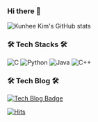 ### Hi there 👋

![Kunhee Kim's GitHub stats](https://github-readme-stats.vercel.app/api?username=kunheekimdev&show_icons=true&theme=tokyonight)

### 🛠 Tech Stacks 🛠
<img alt="C" src ="https://img.shields.io/badge/C-00599C?style=for-the-badge&logo=c&logoColor=white"/> <img alt="Python" src ="https://img.shields.io/badge/Python-3776AB.svg?&style=for-the-badge&logo=Python&logoColor=white"/> <img alt="Java" src ="https://img.shields.io/badge/Java-ED8B00?style=for-the-badge&logo=java&logoColor=white"/> <img alt="C++" src ="https://img.shields.io/badge/C%2B%2B-00599C?style=for-the-badge&logo=c%2B%2B&logoColor=white"/>
  
### 🛠 Tech Blog 🛠
[![Tech Blog Badge](http://img.shields.io/badge/-Tech%20blog-black?style=flat-square&logo=github&link=https://kunheekimdev.github.io/)](https://kunheekimdev.github.io/)



[![Hits](https://hits.seeyoufarm.com/api/count/incr/badge.svg?url=https%3A%2F%2Fgithub.com%2Fkunheekimdev&count_bg=%2320CDEF&title_bg=%23555555&icon=&icon_color=%23E7E7E7&title=hits&edge_flat=false)](https://hits.seeyoufarm.com)
